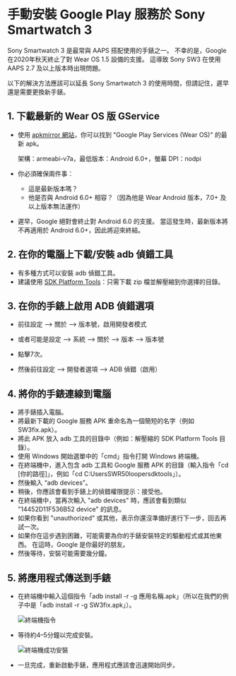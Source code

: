 # 手動安裝 Google Play 服務於 Sony Smartwatch 3

Sony Smartwatch 3 是最常與 AAPS 搭配使用的手錶之一。 不幸的是，Google 在2020年秋天終止了對 Wear OS 1.5 設備的支援。 這導致 Sony SW3 在使用 AAPS 2.7 及以上版本時出現問題。

以下的解決方法應該可以延長 Sony Smartwatch 3 的使用時間，但請記住，遲早還是需要更換新手錶。

## 1. 下載最新的 Wear OS 版 GService

- 使用 [apkmirror 網站](https://www.apkmirror.com/apk/google-inc/google-play-services-android-wear/)，你可以找到 "Google Play Services (Wear OS)" 的最新 apk。

  架構：armeabi-v7a，最低版本：Android 6.0+，螢幕 DPI：nodpi

- 你必須確保兩件事：

  - 這是最新版本嗎？
  - 他是否與 Android 6.0+ 相容？（因為他是 Wear Android 版本，7.0+ 及以上版本無法運作）

- 遲早，Google 絕對會終止對 Android 6.0 的支援。 當這發生時，最新版本將不再適用於 Android 6.0+，因此將迎來終結。

## 2. 在你的電腦上下載/安裝 adb 偵錯工具

- 有多種方式可以安裝 adb 偵錯工具。
- 建議使用 [SDK Platform Tools](https://developer.android.com/studio/releases/platform-tools)：只需下載 zip 檔並解壓縮到你選擇的目錄。

## 3. 在你的手錶上啟用 ADB 偵錯選項

- 前往設定 --> 關於 --> 版本號，啟用開發者模式
- 或者可能是設定 --> 系統 --> 關於 --> 版本 --> 版本號

- 點擊7次。
- 然後前往設定 --> 開發者選項 --> ADB 偵錯（啟用）

## 4. 將你的手錶連線到電腦

- 將手錶插入電腦。
- 將最新下載的 Google 服務 APK 重命名為一個簡短的名字（例如 SW3fix.apk）。
- 將此 APK 放入 adb 工具的目錄中（例如：解壓縮的 SDK Platform Tools 目錄）。
- 使用 Windows 開始選單中的「cmd」指令打開 Windows 終端機。
- 在終端機中，進入包含 adb 工具和 Google 服務 APK 的目錄（輸入指令「cd \[你的路徑\]」，例如「cd C:UsersSWR50loopersdktools」）。
- 然後輸入 “adb devices”。
- 稍後，你應該會看到手錶上的偵錯權限提示：接受他。
- 在終端機中，當再次輸入 "adb devices" 時，應該會看到類似 "14452D11F536B52 device" 的訊息。
- 如果你看到 "unauthorized" 或其他，表示你還沒準備好進行下一步，回去再試一次。
- 如果你在這步遇到困難，可能需要為你的手錶安裝特定的驅動程式或其他東西。 在這時，Google 是你最好的朋友。
- 然後等待，安裝可能需要幾分鐘。

## 5. 將應用程式傳送到手錶

- 在終端機中輸入這個指令「adb install -r -g 應用名稱.apk」（所以在我們的例子中是「adb install -r -g SW3fix.apk」）。

  ![終端機指令](../images/SonySW3_Terminal1.png)

- 等待約4–5分鐘以完成安裝。

  ![終端機成功安裝](../images/SonySW3_Terminal2.png)

- 一旦完成，重新啟動手錶，應用程式應該會迅速開始同步。

